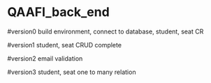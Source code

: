 # QAAFI_back_end

#version0 build environment, connect to database, student, seat CR

#version1 student, seat CRUD complete

#version2 email validation

#version3 student, seat one to many relation